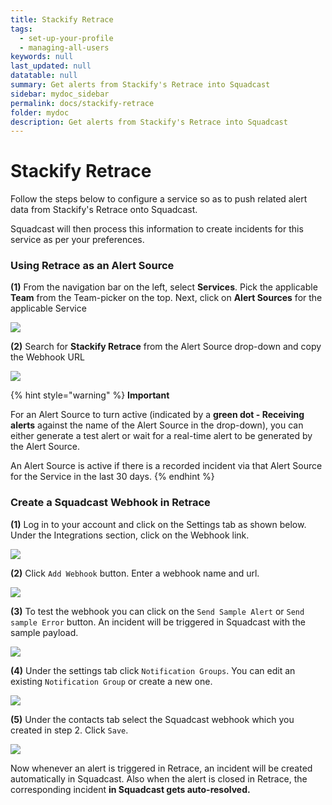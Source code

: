 ```yaml
---
title: Stackify Retrace
tags:
  - set-up-your-profile
  - managing-all-users
keywords: null
last_updated: null
datatable: null
summary: Get alerts from Stackify's Retrace into Squadcast
sidebar: mydoc_sidebar
permalink: docs/stackify-retrace
folder: mydoc
description: Get alerts from Stackify's Retrace into Squadcast
---
```


# Stackify Retrace

Follow the steps below to configure a service so as to push related alert data from Stackify's Retrace onto Squadcast.

Squadcast will then process this information to create incidents for this service as per your preferences.

### Using Retrace as an Alert Source

**(1)** From the navigation bar on the left, select **Services**. Pick the applicable **Team** from the Team-picker on the top. Next, click on **Alert Sources** for the applicable Service

![](../../.gitbook/assets/alert\_source\_1.png)

**(2)** Search for **Stackify Retrace** from the Alert Source drop-down and copy the Webhook URL

![](../../.gitbook/assets/stackify\_1.png)

{% hint style="warning" %}
**Important**

For an Alert Source to turn active (indicated by a **green dot - Receiving alerts** against the name of the Alert Source in the drop-down), you can either generate a test alert or wait for a real-time alert to be generated by the Alert Source.

An Alert Source is active if there is a recorded incident via that Alert Source for the Service in the last 30 days.
{% endhint %}

### Create a Squadcast Webhook in Retrace

**(1)** Log in to your account and click on the Settings tab as shown below. Under the Integrations section, click on the Webhook link.

![](../../.gitbook/assets/stackify\_2.png)

**(2)** Click `Add Webhook` button. Enter a webhook name and url.

![](../../.gitbook/assets/stackify\_3.png)

**(3)** To test the webhook you can click on the `Send Sample Alert` or `Send sample Error` button. An incident will be triggered in Squadcast with the sample payload.

![](../../.gitbook/assets/stackify\_4.png)

**(4)** Under the settings tab click `Notification Groups`. You can edit an existing `Notification Group` or create a new one.

![](../../.gitbook/assets/stackify\_5.png)

**(5)** Under the contacts tab select the Squadcast webhook which you created in step 2. Click `Save`.

![](../../.gitbook/assets/stackify\_6.png)

Now whenever an alert is triggered in Retrace, an incident will be created automatically in Squadcast. Also when the alert is closed in Retrace, the corresponding incident **in Squadcast gets auto-resolved.**
